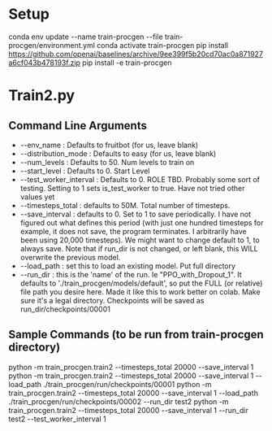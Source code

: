 # Setup
<!-- git clone https://github.com/openai/train-procgen.git -->
conda env update --name train-procgen --file train-procgen/environment.yml
conda activate train-procgen
pip install https://github.com/openai/baselines/archive/9ee399f5b20cd70ac0a871927a6cf043b478193f.zip
pip install -e train-procgen

# Train2.py
## Command Line Arguments
* --env_name : Defaults to fruitbot (for us, leave blank)
* --distribution_mode : Defaults to easy (for us, leave blank)
* --num_levels : Defaults to 50. Num levels to train on
* --start_level : Defaults to 0. Start Level
* --test_worker_interval : Defaults to 0. ROLE TBD. Probably some sort of testing. Setting to 1 sets is_test_worker to true. Have not tried other values yet
* --timesteps_total : defaults to 50M. Total number of timesteps.
* --save_interval : defaults to 0. Set to 1 to save periodically. I have not figured out what defines this period (with just one hundred timesteps for example, it does not save, the program terminates. I arbitrarily have been using 20,000 timesteps). We might want to change default to 1, to always save. Note that if run_dir is not changed, or left blank, this WILL overwrite the previous model.
* --load_path : set this to load an existing model. Put full directory
* --run_dir : this is the 'name' of the run. Ie "PPO_with_Dropout_1". It defaults to './train_procgen/models/default', so put the FULL (or relative) file path you desire here. Made it like this to work better on colab. Make sure it's a legal directory. Checkpoints will be saved as run_dir/checkpoints/00001

## Sample Commands (to be run from train-procgen directory)
python -m train_procgen.train2 --timesteps_total 20000 --save_interval 1
python -m train_procgen.train2 --timesteps_total 20000 --save_interval 1 --load_path ./train_procgen/run/checkpoints/00001
python -m train_procgen.train2 --timesteps_total 20000 --save_interval 1 --load_path ./train_procgen/run/checkpoints/00002 --run_dir test2
python -m train_procgen.train2 --timesteps_total 20000 --save_interval 1 --run_dir test2 --test_worker_interval 1
